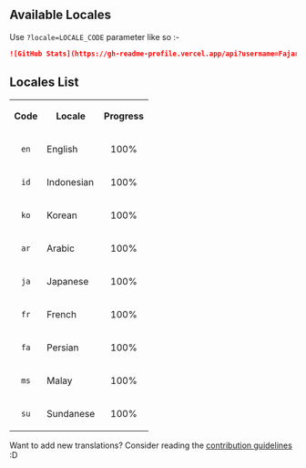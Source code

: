 <!-- DO NOT EDIT THIS FILE DIRECTLY -->
## Available Locales
Use `?locale=LOCALE_CODE` parameter like so :-

```markdown
![GitHub Stats](https://gh-readme-profile.vercel.app/api?username=FajarKim&locale=id)
```

## Locales List

<table>
  <tr>
    <td><p align="center"><b>Code</b></p></td>
    <td><p align="center"><b>Locale</b></p></td>
    <td><p align="center"><b>Progress</b></p></td>
  </tr>
    <tr>
    <td><p align="center"><code>en</code></p></td>
    <td><p align="left">English</p></td>
    <td><p align="center">100%</p></td>
  </tr>  <tr>
    <td><p align="center"><code>id</code></p></td>
    <td><p align="left">Indonesian</p></td>
    <td><p align="center">100%</p></td>
  </tr>  <tr>
    <td><p align="center"><code>ko</code></p></td>
    <td><p align="left">Korean</p></td>
    <td><p align="center">100%</p></td>
  </tr>  <tr>
    <td><p align="center"><code>ar</code></p></td>
    <td><p align="left">Arabic</p></td>
    <td><p align="center">100%</p></td>
  </tr>  <tr>
    <td><p align="center"><code>ja</code></p></td>
    <td><p align="left">Japanese</p></td>
    <td><p align="center">100%</p></td>
  </tr>  <tr>
    <td><p align="center"><code>fr</code></p></td>
    <td><p align="left">French</p></td>
    <td><p align="center">100%</p></td>
  </tr>  <tr>
    <td><p align="center"><code>fa</code></p></td>
    <td><p align="left">Persian</p></td>
    <td><p align="center">100%</p></td>
  </tr>  <tr>
    <td><p align="center"><code>ms</code></p></td>
    <td><p align="left">Malay</p></td>
    <td><p align="center">100%</p></td>
  </tr>  <tr>
    <td><p align="center"><code>su</code></p></td>
    <td><p align="left">Sundanese</p></td>
    <td><p align="center">100%</p></td>
  </tr>
</table>

Want to add new translations? Consider reading the [contribution guidelines](https://github.com/FajarKim/github-readme-profile/blob/master/CONTRIBUTING.md#%EF%B8%8F-translations-contribution) :D
